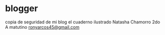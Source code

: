 # blogger
copia de seguridad de mi blog el cuaderno ilustrado
Natasha Chamorro
2do A matutino
ronyarcos45@gmail.com
